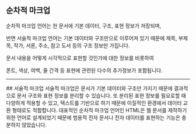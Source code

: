 <h2> 순차적 마크업 </h2>
순차적 마크업 언어는 한 문서에 기본 데이터, 구조, 표현 정보가 저장되며,

반면 서술적 마크업 언어는 기본 데이터와 구조만으로 이루어져 있기 때문에 제목, 부제목, 작가, 서론, 주소, 참고 도서 등의 구조 정보만 가집니다.

문서 내용을 어떻게 시각적으로 표현할 것인가에 대한 정보를 비롯하여

폰트, 색상, 여백, 줄 간격 등 표현에 관련된 다수의 추가정보가 포함됩니다.
<hr>
## 서술적 마크업
서술적 마크업은 문서가 기본 데이터와 구조만 가지기 때문에 결과적으로 문서 구조와 표현 정보를 분리할 수 있습니다. 또 분리된 표현 정보를 필요로할 때 다양하게 적용할 수 있고, 
텍스트를 기반으로 하기 때문에 이질적인 환경에서 데이터 교환 형태로도 적합합니다. 
대표적인 순차적 마크업 언어인 HTML은 웹 문서를 제작하기 위한 언어로 설계되었기 때문에 범용적 전자 문서나 전자 데이터를 표현하는 기능은 충분하지 않았습니다.

